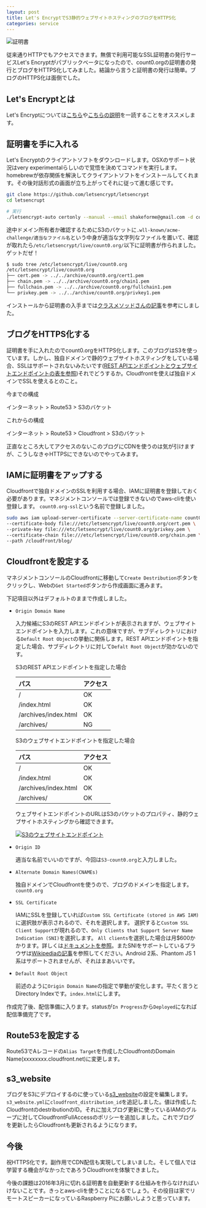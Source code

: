 ```yaml
---
layout: post
title: Let's EncryptでS3静的ウェブサイトホスティングのブログをHTTPS化
categories: service
---
```

![証明書](/images/lets-encrypt-lets-https-browser.png)

従来通りHTTPでもアクセスできます。無償で利用可能なSSL証明書の発行サービスLet's Encryptがパブリックベータになったので、count0.orgの証明書の発行とブログをHTTPS化してみました。結論から言うと証明書の発行は簡単。ブログのHTTPS化は面倒でした。

## Let's Encryptとは
Let's Encryptについては[こちら][letsencrypt-overview]や[こちらの説明][what-letsencrypt]を一読することをオススメします。

## 証明書を手に入れる
Let's Encryptのクライアントソフトをダウンロードします。OSXのサポート状況はvery experimentalらしいので覚悟を決めてコマンドを実行します。
homebrewが依存関係を解決してクライアントソフトをインストールしてくれます。その後対話形式の画面が立ち上がってそれに従って進む感じです。

```bash
git clone https://github.com/letsencrypt/letsencrypt
cd letsencrupt

# 実行
./letsencrypt-auto certonly --manual --email shakeforme@gmail.com -d count0.org
```

途中ドメイン所有者か確認するためにS3のバケットに`.wll-known/acme-challenge/適当なファイル名`という中身が適当な文字列なファイルを置いて、確認が取れたら`/etc/letsencrypt/live/count0.org/`以下に証明書が作られました。ゲットだぜ！

```bash
$ sudo tree /etc/letsencrypt/live/count0.org
/etc/letsencrypt/live/count0.org
├── cert.pem -> ../../archive/count0.org/cert1.pem
├── chain.pem -> ../../archive/count0.org/chain1.pem
├── fullchain.pem -> ../../archive/count0.org/fullchain1.pem
└── privkey.pem -> ../../archive/count0.org/privkey1.pem
```

インストールから証明書の入手までは[クラスメソッドさんの記事][letsencrypt-classmethod]を参考にしました。

## ブログをHTTPS化する
証明書を手に入れたのでcount0.orgをHTTPS化します。このブログはS3を使っています。しかし、独自ドメインで静的ウェブサイトホスティングをしている場合、SSLはサポートされないみたいです([REST APIエンドポイントとウェブサイトエンドポイントの表を参照][websiteendpoint])それでどうするか。Cloudfrontを使えば独自ドメインでSSLを使えるとのこと。

今までの構成

インターネット > Route53 > S3のバケット

これからの構成

インターネット > Route53 > Cloudfront > S3のバケット

正直なところ大してアクセスのないこのブログにCDNを使うのは気が引けますが、こうしなきゃHTTPSにできないのでやってみます。

## IAMに証明書をアップする
Cloudfrontで独自ドメインのSSLを利用する場合、IAMに証明書を登録しておく必要があります。マネジメントコンソールでは登録できないのでaws-cliを使い登録します。
`count0.org-ssl`という名前で登録しました。

```bash
sudo aws iam upload-server-certificate --server-certificate-name count0.org-ssl \
--certificate-body file:///etc/letsencrypt/live/count0.org/cert.pem \
--private-key file:///etc/letsencrypt/live/count0.org/privkey.pem \
--certificate-chain file:///etc/letsencrypt/live/count0.org/chain.pem \
--path /cloudfront/blog/
```

## Cloudfrontを設定する
マネジメントコンソールのCloudfrontに移動して`Create Destribution`ボタンをクリックし、Webの`Get Started`ボタンから作成画面に進みます。

下記項目以外はデフォルトのままで作成しました。

* `Origin Domain Name`

  入力候補にS3のREST APIエンドポイントが表示されますが、ウェブサイトエンドポイントを入力します。これの意味ですが、サブディレクトリにおける`Default Root Object`の挙動に関係します。REST APIエンドポイントを指定した場合、サブディレクトリに対して`Defalt Root Object`が効かないのです。

  S3のREST APIエンドポイントを指定した場合

  |パス|アクセス|
  |:--|:--|
  |/|OK|
  |/index.html|OK|
  |/archives/index.html|OK|
  |/archives/|NG|

  S3のウェブサイトエンドポイントを指定した場合

  |パス|アクセス|
  |:--|:--|
  |/|OK|
  |/index.html|OK|
  |/archives/index.html|OK|
  |/archives/|OK|

  ウェブサイトエンドポイントのURLはS3のバケットのプロパティ、静的ウェブサイトホスティングから確認できます。

  [![S3のウェブサイトエンドポイント](/images/lets-encrypt-lets-https-websiteendpoint.png)](/images/lets-encrypt-lets-https-websiteendpoint.png)

* `Origin ID`

  適当な名前でいいのですが、今回は`S3-count0.org`と入力しました。

* `Alternate Domain Names(CNAMEs)`

  独自ドメインでCloudfrontを使うので、ブログのドメインを指定します。`count0.org`

* `SSL Certificate`

  IAMにSSLを登録していれば`Custom SSL Certificate (stored in AWS IAM)`に選択肢が表示されるので、それを選択します。
  選択すると`Custom SSL Client Support`が現れるので、`Only Clients that Support Server Name Indication (SNI)`を選択します。
  `All clients`を選択した場合は月$600かかります。詳しくは[ドキュメントを参照][cloudfront-custom-domain-ssl]。またSNIをサポートしているブラウザは[Wikipediaの記事][wikipedia-sni]を参照してください。Android 2系、Phantom JS 1系はサポートされませんが、それはまあいいです。

* `Default Root Object`

  前述のように`Origin Domain Name`の指定で挙動が変化します。平たく言うとDirectory Indexです。`index.html`にします。

作成完了後、配信準備に入ります。statusが`In Progress`から`Deployed`になれば配信準備完了です。

## Route53を設定する

Route53でAレコードの`Alias Target`を作成したCloudfrontのDomain Name(xxxxxxxx.cloudfront.net)に変更します。

## s3_website

ブログをS3にデプロイするのに使っている[s3_website][s3_website]の設定を編集します。`s3_website.yml`に`cloudfront_distribution_id`を追記しました。値は作成したCloudfrontのdestributionのID。それに加えブログ更新に使っているIAMのグループに対してCloudfrontFullAccessのポリシーを追加しました。これでブログを更新したらCloudfrontも更新されるようになります。

## 今後

祝HTTPS化です。副作用でCDN配信も実現してしまいました。そして個人では学習する機会がなかったであろうCloudfrontを体験できました。

今後の課題は2016年3月に切れる証明書を自動更新する仕組みを作らなければいけないことです。きっとaws-cliを使うことになるでしょう。その役目は家でリモートスピーカーになっているRaspberry Piにお願いしようと思っています。

[letsencrypt-overview]: https://bifurcation.github.io/letsencrypt-overview/index-jp.html#/
[letsencrypt-classmethod]: http://dev.classmethod.jp/server-side/lets-encrypt-beta/
[what-letsencrypt]: http://jxck.hatenablog.com/entry/letsencrypt-acme
[websiteendpoint]: https://docs.aws.amazon.com/ja_jp/AmazonS3/latest/dev/WebsiteEndpoints.html
[cloudfront-custom-domain-ssl]: http://aws.amazon.com/jp/cloudfront/custom-ssl-domains/
[wikipedia-sni]: https://ja.wikipedia.org/wiki/Server_Name_Indication
[s3_website]: https://github.com/laurilehmijoki/s3_website
